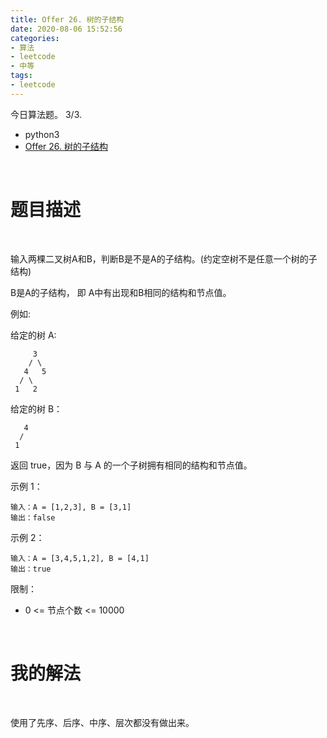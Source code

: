 ```yaml
---
title: Offer 26. 树的子结构
date: 2020-08-06 15:52:56
categories:
- 算法
- leetcode
- 中等
tags:
- leetcode
---
```

今日算法题。 3/3.

<!-- more -->

- python3
- [Offer 26. 树的子结构](https://leetcode-cn.com/problems/shu-de-zi-jie-gou-lcof/)

<br/>

# 题目描述

<br/>

输入两棵二叉树A和B，判断B是不是A的子结构。(约定空树不是任意一个树的子结构)

B是A的子结构， 即 A中有出现和B相同的结构和节点值。

例如:

给定的树 A:

```
     3
    / \
   4   5
  / \
 1   2
```

给定的树 B：

```
   4 
  /
 1
```

返回 true，因为 B 与 A 的一个子树拥有相同的结构和节点值。

示例 1：

	输入：A = [1,2,3], B = [3,1]
	输出：false

示例 2：

	输入：A = [3,4,5,1,2], B = [4,1]
	输出：true

限制：

- 0 <= 节点个数 <= 10000


<br/>

# 我的解法

<br/>

使用了先序、后序、中序、层次都没有做出来。